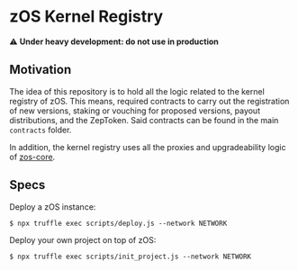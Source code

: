 # zOS Kernel Registry

:warning: **Under heavy development: do not use in production**

## Motivation

The idea of this repository is to hold all the logic related to the kernel registry of zOS. This means, required 
contracts to carry out the registration of new versions, staking or vouching for proposed versions, payout 
distributions, and the ZepToken. Said contracts can be found in the main `contracts` folder.

In addition, the kernel registry uses all the proxies and upgradeability logic of [zos-core](https://github.com/zeppelinos/zos-core/). 

## Specs

Deploy a zOS instance:
```
$ npx truffle exec scripts/deploy.js --network NETWORK
```

Deploy your own project on top of zOS:
```
$ npx truffle exec scripts/init_project.js --network NETWORK
```
